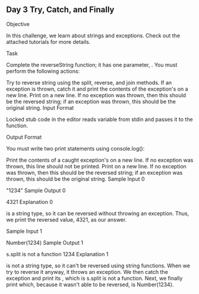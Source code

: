 ## Day 3 Try, Catch, and Finally
Objective

In this challenge, we learn about strings and exceptions. Check out the attached tutorials for more details.

Task

Complete the reverseString function; it has one parameter, . You must perform the following actions:

Try to reverse string  using the split, reverse, and join methods.
If an exception is thrown, catch it and print the contents of the exception's  on a new line.
Print  on a new line. If no exception was thrown, then this should be the reversed string; if an exception was thrown, this should be the original string.
Input Format

Locked stub code in the editor reads variable  from stdin and passes it to the function.

Output Format

You must write two print statements using console.log():

Print the contents of a caught exception's  on a new line. If no exception was thrown, this line should not be printed.
Print  on a new line. If no exception was thrown, then this should be the reversed string; if an exception was thrown, this should be the original string.
Sample Input 0

"1234"
Sample Output 0

4321
Explanation 0

 is a string type, so it can be reversed without throwing an exception. Thus, we print the reversed value, 4321, as our answer.

Sample Input 1

Number(1234)
Sample Output 1

s.split is not a function
1234
Explanation 1

 is not a string type, so it can't be reversed using string functions. When we try to reverse it anyway, it throws an exception. We then catch the exception and print its , which is s.split is not a function. Next, we finally print  which, because it wasn't able to be reversed, is Number(1234).
